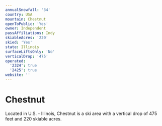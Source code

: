 ```yaml
---
annualSnowfall: '34'
country: USA
mountain: Chestnut
openToPublic: 'Yes'
owner: Independent
passAffiliations: Indy
skiableAcres: '220'
skied: 'Yes'
state: Illinois
surfaceLiftsOnly: 'No'
verticalDrop: '475'
operated:
  '2324': true
  '2425': true
website: ''
---
```



# Chestnut

Located in U.S. - Illinois, Chestnut is a ski area with a vertical drop of 475 feet and 220 skiable acres.
